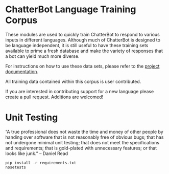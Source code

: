 # ChatterBot Language Training Corpus

These modules are used to quickly train ChatterBot to respond to various inputs in different languages.
Although much of ChatterBot is designed to be language independent, it is still useful to have these
training sets available to prime a fresh database and make the variety of responses that a bot can yield
much more diverse.

For instructions on how to use these data sets, please refer to the [project documentation](https://github.com/gunthercox/ChatterBot/wiki/Training).

All training data contained within this corpus is user contributed.

If you are interested in contributing support for a new language please create a pull request. Additions are welcomed!

# Unit Testing

“A true professional does not waste the time and money of other people by handing over software that is not reasonably free of obvious bugs; that has not undergone minimal unit testing; that does not meet the specifications and requirements; that is gold-plated with unnecessary features; or that looks like junk.” – Daniel Read

```
pip install -r requirements.txt
nosetests
```
